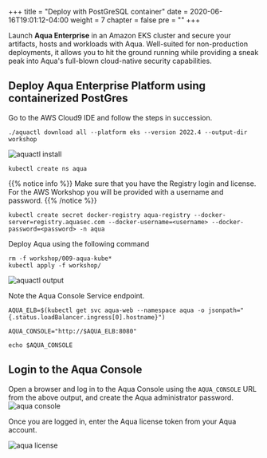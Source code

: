 +++
title = "Deploy with PostGreSQL container"
date = 2020-06-16T19:01:12-04:00
weight = 7
chapter = false
pre = "<b></b>"
+++

Launch **Aqua Enterprise** in an Amazon EKS cluster and secure your artifacts, hosts and workloads with Aqua. Well-suited for non-production deployments, it allows you to hit the ground running while providing a sneak peak into Aqua's full-blown cloud-native security capabilities.

## Deploy Aqua Enterprise Platform using containerized PostGres
Go to the AWS Cloud9 IDE and follow the steps in succession.

```shell
./aquactl download all --platform eks --version 2022.4 --output-dir workshop
```
![aquactl install](/images/configure_aqua/aquactl-install-new.png)

```shell
kubectl create ns aqua
```

{{% notice info %}}
Make sure that you have the Registry login and license. For the AWS Workshop you will be provided with a username and password.
{{% /notice %}}

```shell
kubectl create secret docker-registry aqua-registry --docker-server=registry.aquasec.com --docker-username=<username> --docker-password=<password> -n aqua
```

Deploy Aqua using the following command
```shell
rm -f workshop/009-aqua-kube*
kubectl apply -f workshop/
```
![aquactl output](/images/configure_aqua/aquactl-internal-output-new.png)

Note the Aqua Console Service endpoint.

```shell
AQUA_ELB=$(kubectl get svc aqua-web --namespace aqua -o jsonpath="{.status.loadBalancer.ingress[0].hostname}")

AQUA_CONSOLE="http://$AQUA_ELB:8080"

echo $AQUA_CONSOLE
```

## Login to the Aqua Console
Open a browser and log in to the Aqua Console using the ```AQUA_CONSOLE``` URL from the above output, and create the Aqua administrator password.
![aqua console](/images/configure_aqua/aqua-console-new.png)

Once you are logged in, enter the Aqua license token from your Aqua account.

![aqua license](/images/configure_aqua/aqua-license-new.png)

